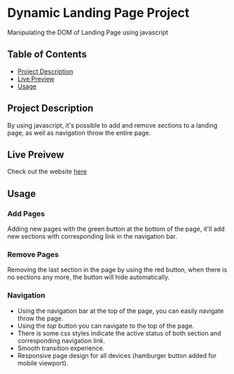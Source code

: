 
# Dynamic Landing Page Project

Manipulating the DOM of Landing Page using javascript

## Table of Contents

* [Project Description](#project-description)
* [Live Preview](#live-preivew)
* [Usage](#usage)

## Project Description

By using javascript, it's possible to add and remove sections to a landing page, as well as navigation throw the entire page.

## Live Preivew
Check out the website [here](https://62cd464c6790ca6dd5e27a10--lively-begonia-8c82de.netlify.app/)

## Usage

### Add Pages

Adding new pages with the green button at the bottom of the page, it'll add new sections with corresponding link in the navigation bar.

### Remove Pages

Removing the last section in the page by using the red button, when there is no sections any more, the button will hide automatically.

### Navigation

- Using the navigation bar at the top of the page, you can easily navigate throw the page.
- Using the *top* button you can navigate to the top of the page.
- There is some css styles indicate the active status of both section and corresponding navigation link.
- Smooth transition experience.
- Responsive page design for all devices (hamburger button added for mobile viewport).
